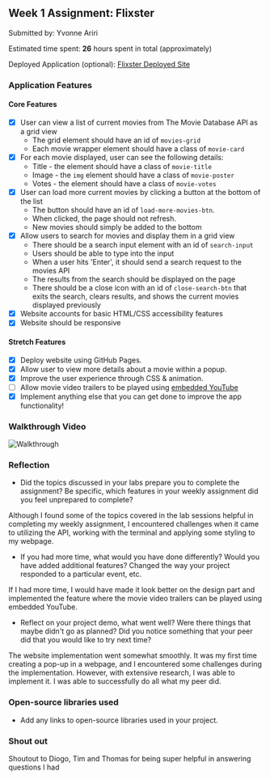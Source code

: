 ## Week 1 Assignment: Flixster

Submitted by: Yvonne Ariri

Estimated time spent: **26** hours spent in total (approximately)

Deployed Application (optional): [Flixster Deployed Site](https://yvonneariri.github.io/site-week1-project1-flixster-starter/)

### Application Features

#### Core Features

- [x] User can view a list of current movies from The Movie Database API as a grid view
  - The grid element should have an id of `movies-grid`
  - Each movie wrapper element should have a class of `movie-card`
- [x] For each movie displayed, user can see the following details:
  - Title - the element should have a class of `movie-title`
  - Image - the `img` element should have a class of `movie-poster`
  - Votes - the element should have a class of `movie-votes`
- [x] User can load more current movies by clicking a button at the bottom of the list
  - The button should have an id of `load-more-movies-btn`.
  - When clicked, the page should not refresh.
  - New movies should simply be added to the bottom
- [x] Allow users to search for movies and display them in a grid view
  - There should be a search input element with an id of `search-input`
  - Users should be able to type into the input
  - When a user hits 'Enter', it should send a search request to the movies API
  - The results from the search should be displayed on the page
  - There should be a close icon with an id of `close-search-btn` that exits the search, clears results, and shows the current movies displayed previously
- [x] Website accounts for basic HTML/CSS accessibility features
- [x] Website should be responsive

#### Stretch Features

- [x] Deploy website using GitHub Pages.
- [x] Allow user to view more details about a movie within a popup.
- [x] Improve the user experience through CSS & animation.
- [ ] Allow movie video trailers to be played using [embedded YouTube](https://support.google.com/youtube/answer/171780?hl=en)
- [x] Implement anything else that you can get done to improve the app functionality!

### Walkthrough Video

![Walkthrough](https://github.com/YvonneAriri/giphy_lab/assets/102451432/ae65c4f7-761e-4d48-8e84-38b4bb6290a3)

### Reflection

- Did the topics discussed in your labs prepare you to complete the assignment? Be specific, which features in your weekly assignment did you feel unprepared to complete?

Although I found some of the topics covered in the lab sessions helpful in completing my weekly assignment, I encountered challenges when it came to utilizing the API, working with the terminal and applying some styling to my webpage.

- If you had more time, what would you have done differently? Would you have added additional features? Changed the way your project responded to a particular event, etc.

If I had more time, I would have made it look better on the design part and implemented the feature where the movie video trailers can be played using embedded YouTube.

- Reflect on your project demo, what went well? Were there things that maybe didn't go as planned? Did you notice something that your peer did that you would like to try next time?

The website implementation went somewhat smoothly. It was my first time creating a pop-up in a webpage, and I encountered some challenges during the implementation. However, with extensive research, I was able to implement it. I was able to successfully do all what my peer did.

### Open-source libraries used

- Add any links to open-source libraries used in your project.

### Shout out

Shoutout to Diogo, Tim and Thomas for being super helpful in answering questions I had
